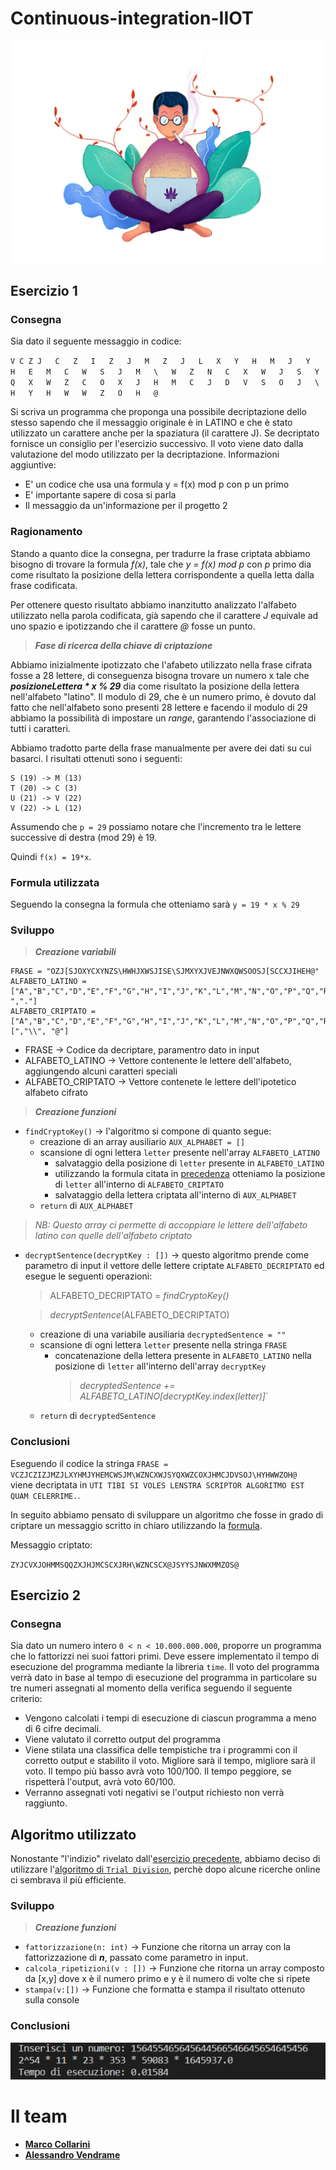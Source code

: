 # Continuous-integration-IIOT

<p align="center">
  <img src="/ref/logo.png?raw=true" />
</p>

## Esercizio 1

### Consegna

Sia dato il seguente messaggio in codice:

 `V C Z J	C	Z	I	Z	J	M	Z	J	L	X	Y	H	M	J	Y	H	E	M	C	W	S	J	M	\	W	Z	N	C	X	W	J	S	Y	Q	X	W	Z	C	O	X	J	H	M	C	J	D	V	S	O	J	\	H	Y	H	W	W	Z	O	H	@`

Si scriva un programma che proponga una possibile decriptazione dello stesso sapendo che il messaggio originale è in LATINO e che è stato utilizzato un carattere anche per la spaziatura (il carattere J). Se decriptato fornisce un consiglio per l'esercizio successivo. Il voto viene dato dalla valutazione del modo utilizzato per la decriptazione. Informazioni aggiuntive:
- E' un codice che usa una formula y = f(x) mod p con p un primo
- E' importante sapere di cosa si parla
- Il messaggio da un'informazione per il progetto 2

### Ragionamento

Stando a quanto dice la consegna, per tradurre la frase criptata abbiamo bisogno di trovare la formula *f(x)*, tale che *y = f(x) mod p* con *p* primo dia come risultato la posizione
della lettera corrispondente a quella letta dalla frase codificata.

Per ottenere questo risultato abbiamo inanzitutto analizzato l'alfabeto utilizzato nella parola codificata, già sapendo che il carattere *J* equivale ad uno spazio e
ipotizzando che il carattere *@* fosse un punto.

> ***Fase di ricerca della chiave di criptazione***

Abbiamo inizialmente ipotizzato che l'afabeto utilizzato nella frase cifrata fosse a 28 lettere, di conseguenza bisogna trovare un numero x tale che ***posizioneLettera * x % 29*** dia come risultato la posizione della lettera nell'alfabeto "latino". Il modulo di 29, che è un numero primo, è dovuto dal fatto che nell'alfabeto sono presenti
28 lettere e facendo il modulo di 29 abbiamo la possibilità di impostare un *range*, garantendo l'associazione di tutti i caratteri.

Abbiamo tradotto parte della frase manualmente per avere dei dati su cui basarci. I risultati ottenuti sono i seguenti:

```
S (19) -> M (13)
T (20) -> C (3)
U (21) -> V (22)
V (22) -> L (12)
```
Assumendo che `p = 29` possiamo notare che l'incremento tra le lettere successive di destra (mod 29) è 19. 

Quindi `f(x) = 19*x`.

### Formula utilizzata

Seguendo la consegna la formula che otteniamo sarà `y = 19 * x % 29` 

### Sviluppo

> ***Creazione variabili***
```
FRASE = "OZJ[SJOXYCXYNZS\HWHJXWSJISE\SJMXYXJVEJNWXQWSOOSJ[SCCXJIHEH@"
ALFABETO_LATINO =   ["A","B","C","D","E","F","G","H","I","J","K","L","M","N","O","P","Q","R","S","T","U","V","W","X","Y","Z","\\"," ","."] 
ALFABETO_CRIPTATO = ["A","B","C","D","E","F","G","H","I","J","K","L","M","N","O","P","Q","R","S","T","U","V","W","X","Y","Z","[","\\", "@"]
```
- FRASE → Codice da decriptare, paramentro dato in input
- ALFABETO_LATINO → Vettore contenente le lettere dell'alfabeto, aggiungendo alcuni caratteri speciali
- ALFABETO_CRIPTATO → Vettore contenete le lettere dell'ipotetico alfabeto cifrato

> ***Creazione funzioni***
- `findCryptoKey()` → l'algoritmo si compone di quanto segue:
  - creazione di an array ausiliario `AUX_ALPHABET = []` 
  - scansione di ogni lettera `letter` presente nell'array `ALFABETO_LATINO` 
    - salvataggio della posizione di `letter` presente in `ALFABETO_LATINO`
    - utilizzando la formula citata in [precedenza](https://github.com/MarcoCollarini/Continuous-integration-IIOT/blob/main/README.md#formula-utilizzata) otteniamo la posizione       di `letter` all'interno di `ALFABETO_CRIPTATO`
    - salvataggio della lettera criptata all'interno di `AUX_ALPHABET`
  - `return` di `AUX_ALPHABET`
> *NB: Questo array ci permette di accoppiare le lettere dell'alfabeto latino con quelle dell'alfabeto criptato*
    
- `decryptSentence(decryptKey : [])` → questo algoritmo prende come parametro di input il vettore delle lettere criptate `ALFABETO_DECRIPTATO` ed esegue le seguenti operazioni:
  > ALFABETO_DECRIPTATO = *findCryptoKey()*
  
  > *decryptSentence*(ALFABETO_DECRIPTATO)
  - creazione di una variabile ausiliaria `decryptedSentence = ""`
  - scansione di ogni lettera `letter` presente nella stringa `FRASE`
    - concatenazione della lettera presente in `ALFABETO_LATINO` nella posizione di `letter` all'interno dell'array `decryptKey` 
      > *decryptedSentence += ALFABETO_LATINO[decryptKey.index(letter)]*`
  - `return` di `decryptedSentence`
  
### Conclusioni

Eseguendo il codice la stringa `FRASE = VCZJCZIZJMZJLXYHMJYHEMCWSJM\WZNCXWJSYQXWZCOXJHMCJDVSOJ\HYHWWZOH@ ` viene decriptata in `UTI TIBI SI VOLES LENSTRA SCRIPTOR ALGORITMO EST QUAM CELERRIME.`.

In seguito abbiamo pensato di sviluppare un algoritmo che fosse in grado di criptare un messaggio scritto in chiaro utilizzando la [formula](https://github.com/MarcoCollarini/Continuous-integration-IIOT/blob/main/README.md#formula-utilizzata). 

Messaggio criptato: 

`ZYJCVXJOHMMSQQZXJHJMCSCXJRH\WZNCSCX@JSYYSJNWXMMZOS@`

## Esercizio 2

### Consegna

Sia dato un numero intero `0 < n < 10.000.000.000`, proporre un programma che lo fattorizzi nei suoi fattori primi. Deve essere implementato il tempo di esecuzione del programma mediante la libreria `time`. Il voto del programma verrà dato in base al tempo di esecuzione del programma in particolare su tre numeri assegnati al momento della verifica seguendo il seguente criterio: 
- Vengono calcolati i tempi di esecuzione di ciascun programma a meno di 6 cifre decimali.
- Viene valutato il corretto output del programma
- Viene stilata una classifica delle tempistiche tra i programmi con il corretto output e stabilito il voto. Migliore sarà il tempo, migliore sarà il voto. Il tempo più basso avrà voto 100/100. Il tempo peggiore, se rispetterà l'output, avrà voto 60/100.
- Verranno assegnati voti negativi se l'output richiesto non verrà raggiunto.

## Algoritmo utilizzato 

Nonostante "l'indizio" rivelato dall'[esercizio precedente](https://github.com/MarcoCollarini/Continuous-integration-IIOT/blob/main/README.md#esercizio-1), abbiamo deciso di utilizzare l'[algoritmo di `Trial Division`](https://github.com/MarcoCollarini/Continuous-integration-IIOT/blob/main/FactorizationScript/factorizationScript.py), perchè dopo alcune ricerche online ci sembrava il più efficiente. 

### Sviluppo

> ***Creazione funzioni***

- `fattorizzazione(n: int)` →   Funzione che ritorna un array con la fattorizzazione di ***n***, passato come parametro in input.
- `calcola_ripetizioni(v : [])` →  Funzione che ritorna un array composto da [x,y] dove x è il numero primo e y è il numero di volte che si ripete
- `stampa(v:[])` →  Funzione che formatta e stampa il risultato ottenuto sulla console

### Conclusioni

<p align="center">
  <img src="/ref/result.PNG?raw=true" />
</p>

# Il team

- [**Marco Collarini**](https://github.com/MarcoCollarini)
- [**Alessandro Vendrame**](https://github.com/alessandrovendrame)



      


